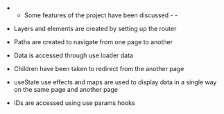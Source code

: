 - - Some features of the project have been discussed - - 

- Layers and elements are created by setting up the router
- Paths are created to navigate from one page to another
- Data is accessed through use loader data
- Children have been taken to redirect from the another page
- useState use effects and maps are used to display data in a single way on the same page and another page
- IDs are accessed using use params hooks
